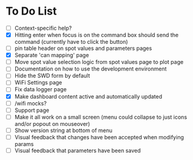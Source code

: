 # To Do List
- [ ] Context-specific help?
- [x] Hitting enter when focus is on the command box should send the command (currently have to click the button)
- [ ] pin table header on spot values and parameters pages
- [x] Separate 'can mapping' page
- [ ] Move spot value selection logic from spot values page to plot page
- [ ] Documentation on how to use the development environment
- [ ] Hide the SWD form by default
- [ ] WiFi Settings page
- [ ] Fix data logger page
- [x] Make dashboard content active and automatically updated
- [ ] /wifi mocks?
- [ ] Support page
- [ ] Make it all work on a small screen (menu could collapse to just icons and/or popout on mouseover)
- [ ] Show version string at bottom of menu
- [ ] Visual feedback that changes have been accepted when modifying params
- [ ] Visual feedback that parameters have been saved
